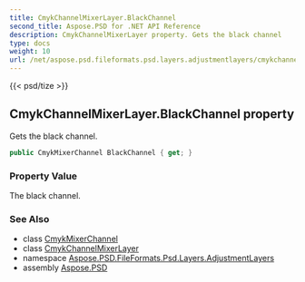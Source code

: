 ```yaml
---
title: CmykChannelMixerLayer.BlackChannel
second_title: Aspose.PSD for .NET API Reference
description: CmykChannelMixerLayer property. Gets the black channel
type: docs
weight: 10
url: /net/aspose.psd.fileformats.psd.layers.adjustmentlayers/cmykchannelmixerlayer/blackchannel/
---
```

{{< psd/tize >}}
## CmykChannelMixerLayer.BlackChannel property

Gets the black channel.

```csharp
public CmykMixerChannel BlackChannel { get; }
```

### Property Value

The black channel.

### See Also

* class [CmykMixerChannel](../../cmykmixerchannel/)
* class [CmykChannelMixerLayer](../)
* namespace [Aspose.PSD.FileFormats.Psd.Layers.AdjustmentLayers](../../../aspose.psd.fileformats.psd.layers.adjustmentlayers/)
* assembly [Aspose.PSD](../../../)


